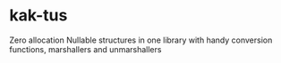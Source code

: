 # kak-tus
Zero allocation Nullable structures in one library with handy conversion functions, marshallers and unmarshallers
